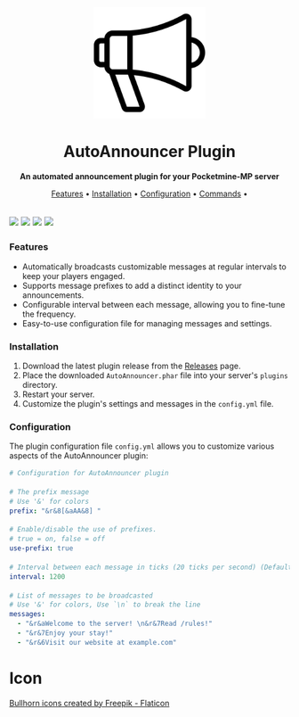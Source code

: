<p align="center">
  <img src="icon.png" alt="AutoAnnouncer Logo" width="200">
</p>

<h1 align="center">AutoAnnouncer Plugin</h1>

<p align="center">
  <strong>An automated announcement plugin for your Pocketmine-MP server</strong>
</p>

<p align="center">
  <a href="#features">Features</a> •
  <a href="#installation">Installation</a> •
  <a href="#configuration">Configuration</a> •
  <a href="#commands">Commands</a> •
</p>

[![](https://poggit.pmmp.io/shield.state/AutoAnnouncer)](https://poggit.pmmp.io/p/AutoAnnouncer)
<a href="https://poggit.pmmp.io/p/AutoAnnouncer"><img src="https://poggit.pmmp.io/shield.state/AutoAnnouncer"></a> [![](https://poggit.pmmp.io/shield.api/AutoAnnouncer)](https://poggit.pmmp.io/p/AutoAnnouncer)
<a href="https://poggit.pmmp.io/p/AutoAnnouncer"><img src="https://poggit.pmmp.io/shield.api/AutoAnnouncer"></a>
---

### Features

- Automatically broadcasts customizable messages at regular intervals to keep your players engaged.
- Supports message prefixes to add a distinct identity to your announcements.
- Configurable interval between each message, allowing you to fine-tune the frequency.
- Easy-to-use configuration file for managing messages and settings.

### Installation

1. Download the latest plugin release from the [Releases](https://github.com/iLVOEWOCK/AutoAnnouncer/releases) page.
2. Place the downloaded `AutoAnnouncer.phar` file into your server's `plugins` directory.
3. Restart your server.
4. Customize the plugin's settings and messages in the `config.yml` file.

### Configuration

The plugin configuration file `config.yml` allows you to customize various aspects of the AutoAnnouncer plugin:

```yaml
# Configuration for AutoAnnouncer plugin

# The prefix message
# Use '&' for colors
prefix: "&r&8[&aAA&8] "

# Enable/disable the use of prefixes.
# true = on, false = off
use-prefix: true

# Interval between each message in ticks (20 ticks per second) (Default: 1200 ticks = 1 minute)
interval: 1200

# List of messages to be broadcasted
# Use '&' for colors, Use `\n` to break the line
messages:
  - "&r&aWelcome to the server! \n&r&7Read /rules!"
  - "&r&7Enjoy your stay!"
  - "&r&6Visit our website at example.com"
```
# Icon

<a href="https://www.flaticon.com/free-icons/bullhorn" title="bullhorn icons">Bullhorn icons created by Freepik - Flaticon</a>

